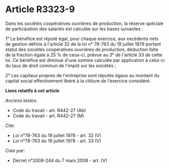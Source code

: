 # Article R3323-9

Dans les sociétés coopératives ouvrières de production, la réserve spéciale de participation des salariés est calculée sur
les bases suivantes : 

1° Le bénéfice est réputé égal, pour chaque exercice, aux excédents nets de gestion définis à l'article 32 de la loi n°
78-763 du 19 juillet 1978 portant statut des sociétés coopératives ouvrières de production, déduction faite de la fraction
égale à 25 % de ceux-ci, prévue au 3° de l'article 33 de cette loi. Ce bénéfice est diminué d'une somme calculée par
application à celui-ci du taux de droit commun de l'impôt sur les sociétés ; 

2° Les capitaux propres de l'entreprise sont réputés égaux au montant du capital social effectivement libéré à la clôture de
l'exercice considéré.

**Liens relatifs à cet article**

_Anciens textes_:

  - Code du travail - art. R442-27 (Ab)
  - Code du travail - art. R442-27 (M)

_Cite_:

  - Loi n°78-763 du 19 juillet 1978 - art. 32 (V)
  - Loi n°78-763 du 19 juillet 1978 - art. 33 (V)

_Créé par_:

  - Décret n°2008-244 du 7 mars 2008 - art. (V)
